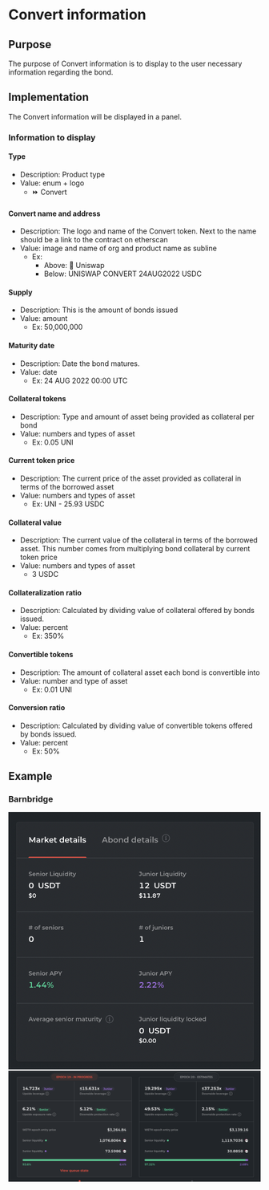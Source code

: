 # Convert information

## Purpose

The purpose of Convert information is to display to the user necessary information regarding the bond.

## Implementation

The Convert information will be displayed in a panel.

### Information to display

#### Type

- Description: Product type
- Value: enum + logo
  - ⏩ Convert

#### Convert name and address

- Description: The logo and name of the Convert token. Next to the name should be a link to the contract on etherscan
- Value: image and name of org and product name as subline
  - Ex:
    - Above: 🦄 Uniswap
    - Below: UNISWAP CONVERT 24AUG2022 USDC

#### Supply

- Description: This is the amount of bonds issued
- Value: amount
  - Ex: 50,000,000

#### Maturity date

- Description: Date the bond matures.
- Value: date
  - Ex: 24 AUG 2022 00:00 UTC

#### Collateral tokens

- Description: Type and amount of asset being provided as collateral per bond
- Value: numbers and types of asset
  - Ex: 0.05 UNI

#### Current token price

- Description: The current price of the asset provided as collateral in terms of the borrowed asset
- Value: numbers and types of asset
  - Ex: UNI - 25.93 USDC

#### Collateral value

- Description: The current value of the collateral in terms of the borrowed asset. This number comes from multiplying bond collateral by current token price
- Value: numbers and types of asset
  - 3 USDC

#### Collateralization ratio

- Description: Calculated by dividing value of collateral offered by bonds issued.
- Value: percent
  - Ex: 350%

#### Convertible tokens

- Description: The amount of collateral asset each bond is convertible into
- Value: number and type of asset
  - Ex: 0.01 UNI

#### Conversion ratio

- Description: Calculated by dividing value of convertible tokens offered by bonds issued.
- Value: percent
  - Ex: 50%

## Example

### Barnbridge

![](../../../../assets/barnbridge/bond_information.png)
![](../../../../assets/barnbridge/bond_information_large.png)
